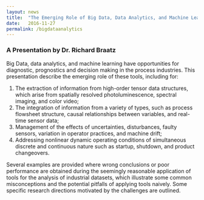 ```yaml
---
layout: news
title:  "The Emerging Role of Big Data, Data Analytics, and Machine Learning in the Process Industries"
date:   2016-11-27
permalink: /bigdataanalytics
---
```

### A Presentation by Dr. Richard Braatz
Big Data, data analytics, and machine learning have opportunities for diagnostic, prognostics and decision making in the process industries. This presentation describe the emerging role of these tools, including for:

1. The extraction of information from high-order tensor data structures, which arise from spatially resolved photoluminescence, spectral imaging, and color video;
2. The integration of information from a variety of types, such as process flowsheet structure, causal relationships between variables, and real-time sensor data;
3. Management of the effects of uncertainties, disturbances, faulty sensors, variation in operator practices, and machine drift;
4. Addressing nonlinear dynamic operating conditions of simultaneous discrete and continuous nature such as startup, shutdown, and product changeovers.

Several examples are provided where wrong conclusions or poor performance are obtained during the seemingly reasonable application of tools for the analysis of industrial datasets, which illustrate some common misconceptions and the potential pitfalls of applying tools naively. Some specific research directions motivated by the challenges are outlined.